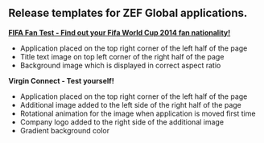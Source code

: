 Release templates for ZEF Global applications.
----------------------------------------------

[**FIFA Fan Test - Find out your Fifa World Cup 2014 fan nationality!**](http://myzef.com/fantest/index.html)

  * Application placed on the top right corner of the left half of the page
  * Title text image on top left corner of the right half of the page
  * Background image which is displayed in correct aspect ratio

**Virgin Connect - Test yourself!**

  * Application placed on the top right corner of the left half of the page
  * Additional image added to the left side of the right half of the page
  * Rotational animation for the image when application is moved first time
  * Company logo added to the right side of the additional image
  * Gradient background color
